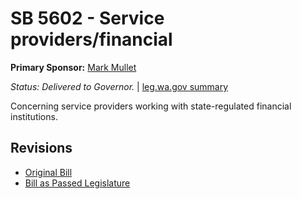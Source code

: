 # SB 5602 - Service providers/financial
**Primary Sponsor:** [Mark Mullet](/person/leg/mark.mullet.md)

*Status: Delivered to Governor.* | [leg.wa.gov summary](https://app.leg.wa.gov/billsummary?BillNumber=5602&Year=2021)

Concerning service providers working with state-regulated financial institutions.

## Revisions
* [Original Bill](1/)
* [Bill as Passed Legislature](1/)